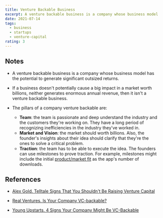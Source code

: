 ```yaml
---
title: Venture Backable Business
excerpt: A venture backable business is a company whose business model has the potential to generate significant outsized returns.
date: 2021-07-14
tags:
  - business
  - startups
  - venture-capital
rating: 3
---
```


## Notes

- A venture backable business is a company whose business model has the potential to generate significant outsized returns.

- If a business doesn't potentially cause a big impact in a market worth billions, neither generates enormous annual revenue, then it isn't a venture backable business.

- The pillars of a company venture backable are:
  - **Team**: the team is passionate and deep understand the industry and the customers they're working on. They have a long period of recognizing inefficiencies in the industry they've worked in.
  - **Market and Vision**: the market should worth billions. Also, the founder's insights about their idea should clarify that they're the ones to solve a critical problem.
  - **Traction**: the team has to be able to execute the idea. The founders can use milestones to prove traction. For example, milestones might include the initial [product/market fit](/zettel/product-market-fit) as the app's number of downloads.

## References

- [Alex Gold. Telltale Signs That You Shouldn't Be Raising Venture Capital](https://www.entrepreneur.com/article/345358)

- [Real Ventures. Is Your Company VC-backable?](https://blog.frontrow.ventures/is-your-company-vc-backable-1ed1f549c65e)

- [Young Upstarts. 4 Signs Your Company Might Be VC-Backable](https://www.youngupstarts.com/2020/07/07/4-signs-your-company-might-be-vc-backable/)
